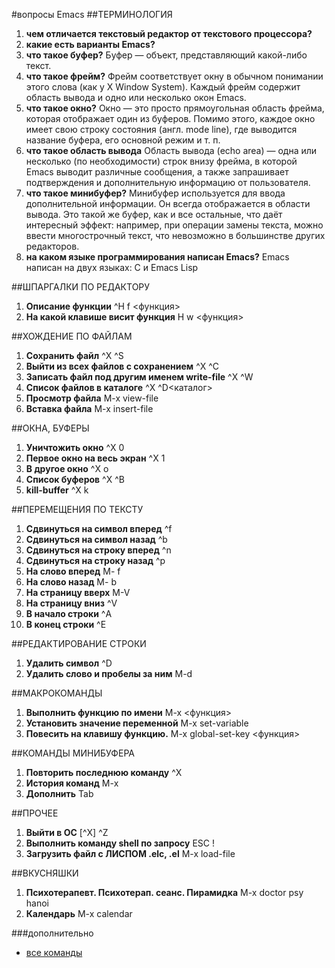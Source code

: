 #вопросы Emacs
##ТЕРМИНОЛОГИЯ
1. **чем отличается текстовый редактор от текстового процессора?**
2. **какие есть варианты Emacs?**
3. **что такое буфер?**
 Буфер — объект, представляющий какой-либо текст.
4. **что такое фрейм?**
 Фрейм соответствует окну в обычном понимании этого слова (как у X Window System). Каждый фрейм содержит область вывода и одно или несколько окон Emacs.
5. **что такое окно?**
 Окно — это просто прямоугольная область фрейма, которая отображает один из буферов. Помимо этого, каждое окно имеет свою строку состояния (англ. mode line), где выводится название буфера, его основной режим и т. п.
6. **что такое область вывода**
 Область вывода (echo area) — одна или несколько (по необходимости) строк внизу фрейма, в которой Emacs выводит различные сообщения, а также запрашивает подтверждения и дополнительную информацию от пользователя.
7. **что такое минибуфер?**
 Минибуфер используется для ввода дополнительной информации. Он всегда отображается в области вывода. Это такой же буфер, как и все остальные, что даёт интересный эффект: например, при операции замены текста, можно ввести многострочный текст, что невозможно в большинстве других редакторов.
8. **на каком языке программирования написан Emacs?**
 Emacs написан на двух языках: C и Emacs Lisp

##ШПАРГАЛКИ ПО РЕДАКТОРУ
1. **Описание функции**
 ^H f <функция>
2. **На какой клавише висит функция**
 H w <функция>

##ХОЖДЕНИЕ   ПО   ФАЙЛАМ
1. **Сохранить файл**
 ^X ^S
2. **Выйти из всех файлов с сохранением**
 ^X ^C
3. **Записать файл под другим именем write-file**
 ^X ^W
4. **Список файлов в каталоге**
 ^X ^D<каталог>
5. **Просмотр файла**
 M-x view-file
6. **Вставка файла**
 M-x insert-file

##ОКНА, БУФЕРЫ
1. **Уничтожить окно**
^X 0
2. **Первое окно на весь экран**
^X 1
3. **В другое окно**
^X o
4. **Список буферов**
^X ^B
5. **kill-buffer**
^X k

##ПЕРЕМЕЩЕНИЯ   ПО   ТЕКСТУ
1. **Сдвинуться на символ вперед**
^f
2. **Сдвинуться на символ назад**
^b
3. **Сдвинуться на строку вперед**
^n
4. **Сдвинуться на строку назад**
^p
5. **На слово вперед**
M- f
6. **На слово назад**
M- b
7. **На страницу вверх**
M-V
8. **На страницу вниз**
^V
9. **В начало строки**
^A
10. **В конец строки**
^E

##РЕДАКТИРОВАНИЕ СТРОКИ
1. **Удалить символ**
^D
2. **Удалить слово и пробелы за ним**
M-d

##МАКРОКОМАНДЫ
1. **Выполнить функцию по имени**
M-x <функция>
2. **Установить значение переменной**
M-x set-variable
3. **Повесить на клавишу функцию.**
M-x global-set-key  <функция>

##КОМАНДЫ МИНИБУФЕРА
1. **Повторить последнюю команду**
^X
2. **История команд**
M-x
3. **Дополнить**
Tab

##ПРОЧЕЕ
1. **Выйти в ОС**
[^X] ^Z
2. **Выполнить команду shell по запросу**
ESC !
3. **Загрузить файл с ЛИСПОМ  .elc, .el**
M-x load-file

##ВКУСНЯШКИ
1. **Психотерапевт. Психотерап. сеанс. Пирамидка**
M-x doctor psy hanoi
2. **Календарь**
M-x calendar

###дополнительно
- [все команды](http://lib.ru/unixhelp/emacs.txt)
